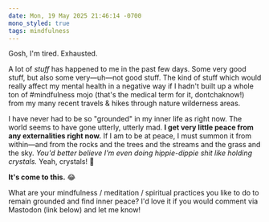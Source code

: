 ```yaml
---
date: Mon, 19 May 2025 21:46:14 -0700
mono_styled: true
tags: mindfulness
---
```


Gosh, I'm tired. Exhausted.

A lot of _stuff_ has happened to me in the past few days. Some very good stuff, but also some very—uh—not good stuff. The kind of stuff which would really affect my mental health in a negative way if I hadn't built up a whole ton of #mindfulness mojo (that's the medical term for it, dontchaknow!) from my many recent travels & hikes through nature wilderness areas.

I have never had to be so "grounded" in my inner life as right now. The world seems to have gone utterly, utterly mad. **I get very little peace from any externalities right now.** If I am to be at peace, I must summon it from within—and from the rocks and the trees and the streams and the grass and the sky. _You'd better believe I'm even doing hippie-dippie shit like holding crystals._ Yeah, crystals! 💎

**It's come to this.** 😂

What are your mindfulness / meditation / spiritual practices you like to do to remain grounded and find inner peace? I'd love it if you would comment via Mastodon (link below) and let me know!

